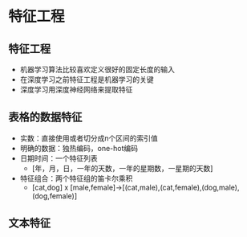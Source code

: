 # 特征工程

## 特征工程

+ 机器学习算法比较喜欢定义很好的固定长度的输入
+ 在深度学习之前特征工程是机器学习的关键
+ 深度学习用深度神经网络来提取特征

## 表格的数据特征

+ 实数：直接使用或者切分成n个区间的索引值
+ 明确的数据：独热编码，one-hot编码
+ 日期时间：一个特征列表
  + [年，月，日，一年的天数，一年的星期数，一星期的天数]
+ 特征组合：两个特征组的笛卡尔乘积
  + [cat,dog] x [male,female]->[(cat,male),(cat,female),(dog,male),(dog,female)]

## 文本特征

